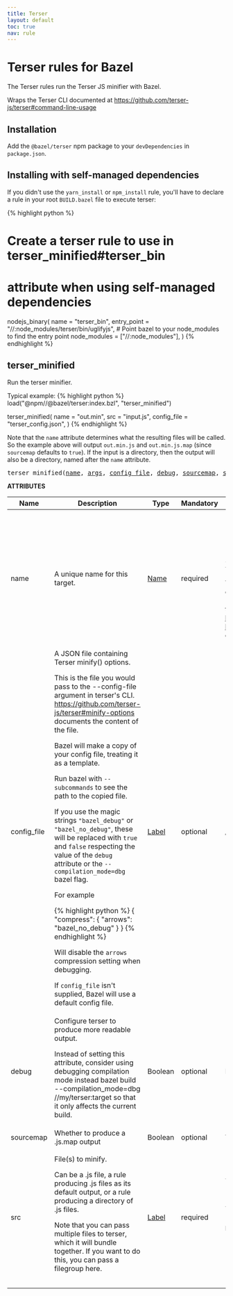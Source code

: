 ```yaml
---
title: Terser
layout: default
toc: true
nav: rule
---
```

<!-- *********************
  DO NOT EDIT THIS FILE
  It is a generated build output from Stardoc.
  Instead you must edit the .bzl file where the rules are declared,
  or possibly a markdown file next to the .bzl file
 ********************* -->
# Terser rules for Bazel

The Terser rules run the Terser JS minifier with Bazel.

Wraps the Terser CLI documented at https://github.com/terser-js/terser#command-line-usage


## Installation

Add the <code>@bazel/terser</code> npm package to your <code>devDependencies</code> in <code>package.json</code>.


## Installing with self-managed dependencies

If you didn't use the <code>yarn_install</code> or <code>npm_install</code> rule, you'll have to declare a rule in your root <code>BUILD.bazel</code> file to execute terser:

{% highlight python %}
# Create a terser rule to use in terser_minified#terser_bin
# attribute when using self-managed dependencies
nodejs_binary(
    name = "terser_bin",
    entry_point = "//:node_modules/terser/bin/uglifyjs",
    # Point bazel to your node_modules to find the entry point
    node_modules = ["//:node_modules"],
)
{% endhighlight %}



## terser_minified

Run the terser minifier.

Typical example:
{% highlight python %}
load("@npm//@bazel/terser:index.bzl", "terser_minified")

terser_minified(
    name = "out.min",
    src = "input.js",
    config_file = "terser_config.json",
)
{% endhighlight %}

Note that the <code>name</code> attribute determines what the resulting files will be called.
So the example above will output <code>out.min.js</code> and <code>out.min.js.map</code> (since <code>sourcemap</code> defaults to <code>true</code>).
If the input is a directory, then the output will also be a directory, named after the <code>name</code> attribute.


<pre>
terser_minified(<a href="#terser_minified-name">name</a>, <a href="#terser_minified-args">args</a>, <a href="#terser_minified-config_file">config_file</a>, <a href="#terser_minified-debug">debug</a>, <a href="#terser_minified-sourcemap">sourcemap</a>, <a href="#terser_minified-src">src</a>, <a href="#terser_minified-terser_bin">terser_bin</a>)
</pre>

**ATTRIBUTES**

<table class="table table-params">
  <thead>
  <tr>
    <th>Name</th>
    <th>Description</th>
    <th>Type</th>
    <th>Mandatory</th>
    <th>Default</th>
  </tr>
  </thead>
  <tbody>
            <tr id="terser_minified-name">
        <td>name</td>
        <td>
                            A unique name for this target.
                                </td>
        <td><a href="https://bazel.build/docs/build-ref.html#name">Name</a></td>
        <td>required</td>
        <td>
            
        </td>
      </tr>
            <tr id="terser_minified-args">
        <td>args</td>
        <td>
                            Additional command line arguments to pass to terser.

Terser only parses minify() args from the config file so additional arguments such as <code>--comments</code> may
be passed to the rule using this attribute. See https://github.com/terser/terser#command-line-usage for the
full list of terser CLI options.
                                </td>
        <td>List of strings</td>
        <td>optional</td>
        <td>
            []
        </td>
      </tr>
            <tr id="terser_minified-config_file">
        <td>config_file</td>
        <td>
                            A JSON file containing Terser minify() options.

This is the file you would pass to the --config-file argument in terser's CLI.
https://github.com/terser-js/terser#minify-options documents the content of the file.

Bazel will make a copy of your config file, treating it as a template.

Run bazel with <code>--subcommands</code> to see the path to the copied file.

If you use the magic strings <code>"bazel_debug"</code> or <code>"bazel_no_debug"</code>, these will be
replaced with <code>true</code> and <code>false</code> respecting the value of the <code>debug</code> attribute
or the <code>--compilation_mode=dbg</code> bazel flag.

For example

{% highlight python %}
{
    "compress": {
        "arrows": "bazel_no_debug"
    }
}
{% endhighlight %}

Will disable the <code>arrows</code> compression setting when debugging.

If <code>config_file</code> isn't supplied, Bazel will use a default config file.
                                </td>
        <td><a href="https://bazel.build/docs/build-ref.html#labels">Label</a></td>
        <td>optional</td>
        <td>
            //packages/terser:terser_config.default.json
        </td>
      </tr>
            <tr id="terser_minified-debug">
        <td>debug</td>
        <td>
                            Configure terser to produce more readable output.

Instead of setting this attribute, consider using debugging compilation mode instead
bazel build --compilation_mode=dbg //my/terser:target
so that it only affects the current build.
                                </td>
        <td>Boolean</td>
        <td>optional</td>
        <td>
            False
        </td>
      </tr>
            <tr id="terser_minified-sourcemap">
        <td>sourcemap</td>
        <td>
                            Whether to produce a .js.map output
                                </td>
        <td>Boolean</td>
        <td>optional</td>
        <td>
            True
        </td>
      </tr>
            <tr id="terser_minified-src">
        <td>src</td>
        <td>
                            File(s) to minify.

Can be a .js file, a rule producing .js files as its default output, or a rule producing a directory of .js files.

Note that you can pass multiple files to terser, which it will bundle together.
If you want to do this, you can pass a filegroup here.
                                </td>
        <td><a href="https://bazel.build/docs/build-ref.html#labels">Label</a></td>
        <td>required</td>
        <td>
            
        </td>
      </tr>
            <tr id="terser_minified-terser_bin">
        <td>terser_bin</td>
        <td>
                            An executable target that runs Terser
                                </td>
        <td><a href="https://bazel.build/docs/build-ref.html#labels">Label</a></td>
        <td>optional</td>
        <td>
            //packages/terser/bin:terser
        </td>
      </tr>
        </tbody>
</table>


